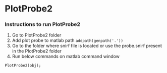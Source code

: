 # PlotProbe2

### Instructions to run PlotProbe2

1. Go to PlotProbe2 folder
2. Add plot probe to matlab path ``` addpath(genpath('.')) ```
3. Go to the folder where snirf file is located or use the probe.snirf present in the PlotProbe2 folder
4. Run below commands on matlab command window
``` obj = SnirfClass('probe.snirf');
PlotProbe2(obj);
```
